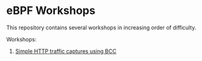 # eBPF Workshops

This repository contains several workshops in increasing order of difficulty.

Workshops:
1. [Simple HTTP traffic captures using BCC](https://github.com/seek-ret/ebpf-training/tree/bcc)
